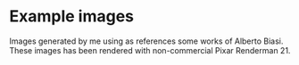 # Example images
Images generated by me using as references some works of Alberto Biasi.  
These images has been rendered with non-commercial Pixar Renderman 21.  
